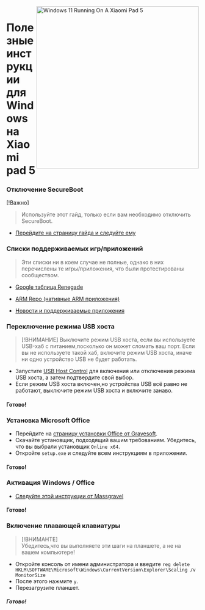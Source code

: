<img align="right" src="https://raw.githubusercontent.com/erdilS/Port-Windows-11-Xiaomi-Pad-5/main/nabu.png" width="425" alt="Windows 11 Running On A Xiaomi Pad 5">

# Полезные инструкции для Windows на Xiaomi pad 5

### Отключение SecureBoot
 [!Важно]
> Используйте этот гайд, только если вам необходимо отключить SecureBoot.

- [Перейдите на страницу гайда и следуйте ему](/guide/Russian/disable-secureboot-ru.md)

### Списки поддерживаемых игр/приложений
> Эти списки ни в коем случае не полные, однако в них перечислены те игры/приложения, что были протестированы сообществом.

- [Google таблица Renegade](https://docs.google.com/spreadsheets/d/1XYuoySgYQE0HL573sA-0RGMX7I4lt5rWJuQ8Z8yRJNY/edit?usp=drivesdk)

- [ARM Repo (нативные ARM приложения)](https://armrepo.ver.lt/)

- [Новости и поддерживаемые приложения](https://windowsonarm.org/)


### Переключение режима USB хоста
> [!ВНИМАНИЕ]
> Выключите режим USB хоста, если вы используете USB-хаб с питанием,посколько он может сломать ваш порт. Если вы не используете такой хаб, включите режим USB хоста, иначе ни одно устройство USB не будет работать.

- Запустите [USB Host Control](https://github.com/Misha803/My-Scripts/releases/tag/USB-Host-Mode-Control) для включения или отключения режима USB хоста, а затем подтвердите свой выбор.
- Если режим USB хоста включен,но устройства USB всё равно не работают, выключите режим USB хоста и включите занаво.

#### Готово!


### Установка Microsoft Office
- Перейдите на [страницу установки Office от Gravesoft](https://gravesoft.dev/office_c2r_links).
- Скачайте установщик, подходящий вашим требованиям. Убедитесь, что вы выбрали установщик `Online x64`.
- Откройте `setup.exe` и следуйте всем инструкциям в приложении.

#### Готово!


### Активация Windows / Office
- [Следуйте этой инструкции от Massgravel](https://github.com/massgravel/Microsoft-Activation-Scripts)

#### Готово!


### Включение плавающей клавиатуры
> [!ВНИМАНТЕ]  
> Убедитесь,что вы выполняете эти шаги на планшете, а не на вашем компьютере!

- Откройте консоль от имени администратора и введите ```reg delete HKLM\SOFTWARE\Microsoft\Windows\CurrentVersion\Explorer\Scaling /v MonitorSize```
- После этого нажмите `y`.
- Перезагрузите планшет.

##### Готово!

